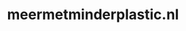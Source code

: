 ---
layout: post
title: "meermetminderplastic.nl"
internal_url: "/dutchgov/meermetminderplastic.nl.html"
subdomains_count: 4
all_subdomains_count: 4
urls_count: 4
ssl_rank: 0
http_rank: 28
url_link: /data/meermetminderplastic.nl/urls.txt
all_subdomains_link: /data/meermetminderplastic.nl/all_subdomains.txt
subdomains_link: /data/meermetminderplastic.nl/subdomains.txt
categories: dutchgov
---